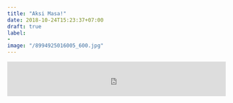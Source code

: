 ```yaml
---
title: "Aksi Masa!"
date: 2018-10-24T15:23:37+07:00
draft: true
label:
- 
image: "/8994925016005_600.jpg"
---
```


<iframe src="https://open.spotify.com/embed/track/2rk8l0fSGe7Vbb1CdTajgf" width="100%" height="80" frameborder="0" allowtransparency="true" allow="encrypted-media"></iframe>